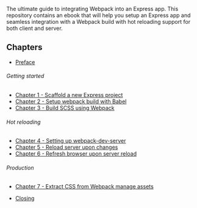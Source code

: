 The ultimate guide to integrating Webpack into an Express app. This repository contains an ebook that will help you
setup an Express app and seamless integration with a Webpack build with hot reloading support for both client and server.

## Chapters
- [Preface](https://github.com/webberig/webpack-express-ultimate-guide/blob/master/src/pages/preface.md)

###### Getting started
- [Chapter 1 - Scaffold a new Express project](https://github.com/webberig/webpack-express-ultimate-guide/blob/master/src/pages/1-scaffold-a-new-express-project.md)
- [Chapter 2 - Setup webpack build with Babel](https://github.com/webberig/webpack-express-ultimate-guide/blob/master/src/pages/2-setup-webpack-build-with-babel.md)
- [Chapter 3 - Build SCSS using Webpack](https://github.com/webberig/webpack-express-ultimate-guide/blob/master/src/pages/3-build-scss-using-webpack.md)

###### Hot reloading
- [Chapter 4 - Setting up webpack-dev-server](https://github.com/webberig/webpack-express-ultimate-guide/blob/master/src/pages/4-setting-up-webpack-dev-server.md)
- [Chapter 5 - Reload server upon changes](https://github.com/webberig/webpack-express-ultimate-guide/blob/master/src/pages/5-reload-server-upon-changes.md)
- [Chapter 6 - Refresh browser upon server reload](https://github.com/webberig/webpack-express-ultimate-guide/blob/master/src/pages/6-refresh-browser-upon-server-reload.md)

###### Production
- [Chapter 7 - Extract CSS from Webpack manage assets](https://github.com/webberig/webpack-express-ultimate-guide/blob/master/src/pages/7-extract-css-from-webpack-and-manage-assets.md)

- [Closing](https://github.com/webberig/webpack-express-ultimate-guide/blob/master/src/pages/closing.md)
